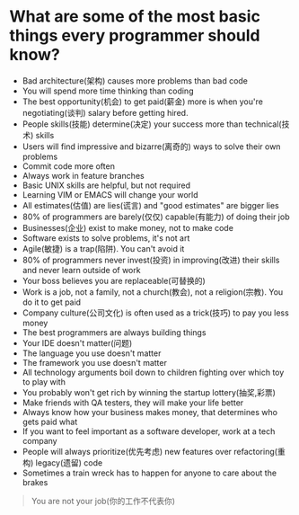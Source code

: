 # What are some of the most basic things every programmer should know?

- Bad architecture(架构) causes more problems than bad code
- You will spend more time thinking than coding
- The best opportunity(机会) to get paid(薪金) more is when you're negotiating(谈判) salary before getting hired.
- People skills(技能) determine(决定) your success more than technical(技术) skills
- Users will find impressive and bizarre(离奇的) ways to solve their own problems
- Commit code more often
- Always work in feature branches
- Basic UNIX skills are helpful, but not required
- Learning VIM or EMACS will change your world
- All estimates(估值) are lies(谎言) and "good estimates" are bigger lies
- 80% of programmers are barely(仅仅) capable(有能力) of doing their job
- Businesses(企业) exist to make money, not to make code
- Software exists to solve problems, it's not art
- Agile(敏捷) is a trap(陷阱). You can't avoid it
- 80% of programmers never invest(投资) in improving(改进) their skills and never learn outside of work
- Your boss believes you are replaceable(可替换的)
- Work is a job, not a family, not a church(教会), not a religion(宗教). You do it to get paid
- Company culture(公司文化) is often used as a trick(技巧) to pay you less money
- The best programmers are always building things
- Your IDE doesn't matter(问题)
- The language you use doesn't matter
- The framework you use doesn't matter
- All technology arguments boil down to children fighting over which toy to play with
- You probably won't get rich by winning the startup lottery(抽奖,彩票)
- Make friends with QA testers, they will make your life better
- Always know how your business makes money, that determines who gets paid what
- If you want to feel important as a software developer, work at a tech company
- People will always prioritize(优先考虑) new features over refactoring(重构) legacy(遗留) code
- Sometimes a train wreck has to happen for anyone to care about the brakes

> You are not your job(你的工作不代表你)
